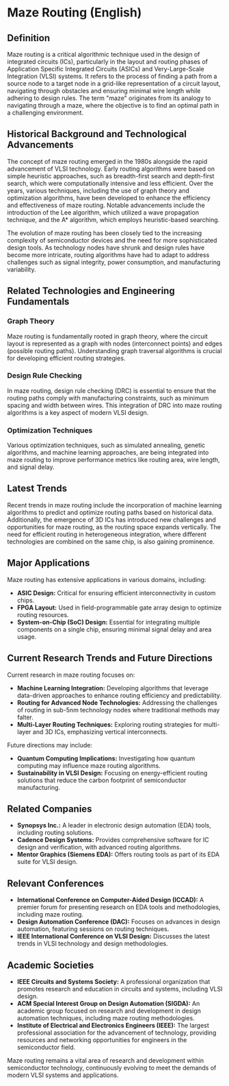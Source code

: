 # Maze Routing (English)

## Definition
Maze routing is a critical algorithmic technique used in the design of integrated circuits (ICs), particularly in the layout and routing phases of Application Specific Integrated Circuits (ASICs) and Very-Large-Scale Integration (VLSI) systems. It refers to the process of finding a path from a source node to a target node in a grid-like representation of a circuit layout, navigating through obstacles and ensuring minimal wire length while adhering to design rules. The term "maze" originates from its analogy to navigating through a maze, where the objective is to find an optimal path in a challenging environment.

## Historical Background and Technological Advancements
The concept of maze routing emerged in the 1980s alongside the rapid advancement of VLSI technology. Early routing algorithms were based on simple heuristic approaches, such as breadth-first search and depth-first search, which were computationally intensive and less efficient. Over the years, various techniques, including the use of graph theory and optimization algorithms, have been developed to enhance the efficiency and effectiveness of maze routing. Notable advancements include the introduction of the Lee algorithm, which utilized a wave propagation technique, and the A* algorithm, which employs heuristic-based searching.

The evolution of maze routing has been closely tied to the increasing complexity of semiconductor devices and the need for more sophisticated design tools. As technology nodes have shrunk and design rules have become more intricate, routing algorithms have had to adapt to address challenges such as signal integrity, power consumption, and manufacturing variability.

## Related Technologies and Engineering Fundamentals

### Graph Theory
Maze routing is fundamentally rooted in graph theory, where the circuit layout is represented as a graph with nodes (interconnect points) and edges (possible routing paths). Understanding graph traversal algorithms is crucial for developing efficient routing strategies.

### Design Rule Checking
In maze routing, design rule checking (DRC) is essential to ensure that the routing paths comply with manufacturing constraints, such as minimum spacing and width between wires. This integration of DRC into maze routing algorithms is a key aspect of modern VLSI design.

### Optimization Techniques
Various optimization techniques, such as simulated annealing, genetic algorithms, and machine learning approaches, are being integrated into maze routing to improve performance metrics like routing area, wire length, and signal delay.

## Latest Trends
Recent trends in maze routing include the incorporation of machine learning algorithms to predict and optimize routing paths based on historical data. Additionally, the emergence of 3D ICs has introduced new challenges and opportunities for maze routing, as the routing space expands vertically. The need for efficient routing in heterogeneous integration, where different technologies are combined on the same chip, is also gaining prominence.

## Major Applications
Maze routing has extensive applications in various domains, including:
- **ASIC Design:** Critical for ensuring efficient interconnectivity in custom chips.
- **FPGA Layout:** Used in field-programmable gate array design to optimize routing resources.
- **System-on-Chip (SoC) Design:** Essential for integrating multiple components on a single chip, ensuring minimal signal delay and area usage.

## Current Research Trends and Future Directions
Current research in maze routing focuses on:
- **Machine Learning Integration:** Developing algorithms that leverage data-driven approaches to enhance routing efficiency and predictability.
- **Routing for Advanced Node Technologies:** Addressing the challenges of routing in sub-5nm technology nodes where traditional methods may falter.
- **Multi-Layer Routing Techniques:** Exploring routing strategies for multi-layer and 3D ICs, emphasizing vertical interconnects.

Future directions may include:
- **Quantum Computing Implications:** Investigating how quantum computing may influence maze routing algorithms.
- **Sustainability in VLSI Design:** Focusing on energy-efficient routing solutions that reduce the carbon footprint of semiconductor manufacturing.

## Related Companies
- **Synopsys Inc.:** A leader in electronic design automation (EDA) tools, including routing solutions.
- **Cadence Design Systems:** Provides comprehensive software for IC design and verification, with advanced routing algorithms.
- **Mentor Graphics (Siemens EDA):** Offers routing tools as part of its EDA suite for VLSI design.

## Relevant Conferences
- **International Conference on Computer-Aided Design (ICCAD):** A premier forum for presenting research on EDA tools and methodologies, including maze routing.
- **Design Automation Conference (DAC):** Focuses on advances in design automation, featuring sessions on routing techniques.
- **IEEE International Conference on VLSI Design:** Discusses the latest trends in VLSI technology and design methodologies.

## Academic Societies
- **IEEE Circuits and Systems Society:** A professional organization that promotes research and education in circuits and systems, including VLSI design.
- **ACM Special Interest Group on Design Automation (SIGDA):** An academic group focused on research and development in design automation techniques, including maze routing methodologies.
- **Institute of Electrical and Electronics Engineers (IEEE):** The largest professional association for the advancement of technology, providing resources and networking opportunities for engineers in the semiconductor field.

Maze routing remains a vital area of research and development within semiconductor technology, continuously evolving to meet the demands of modern VLSI systems and applications.